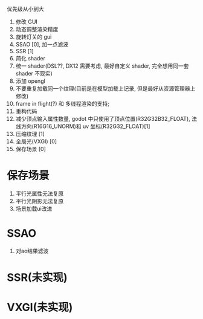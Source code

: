 优先级从小到大

1. 修改 GUI
2. 动态调整渲染精度
3. 旋转灯关的 gui
4. SSAO [0], 加一点滤波
5. SSR [1]
6. 简化 shader
7. 统一 shader(DSL??, DX12 需要考虑, 最好自定义 shader, 完全想用同一套 shader 不现实)
8. 添加 opengl
9. 不要重复加载同一个纹理(目前是在模型加载上记录, 但是最好从资源管理器上修改)
10. frame in flight(?) 和 多线程渲染的支持;
11. 重构代码
12. 减少顶点输入属性数量, godot 中只使用了顶点位置(R32G32B32_FLOAT), 法线方向(R16G16_UNORM)和 uv 坐标(R32G32_FLOAT)[1]
13. 压缩纹理 [1]
14. 全局光(VXGI) [0]
15. 保存场景 [0]

# 保存场景
1. 平行光属性无法复原
2. 平行光阴影无法复原
3. 场景加载ui改进

# SSAO
1. 对ao结果滤波

# SSR(未实现)

# VXGI(未实现)
